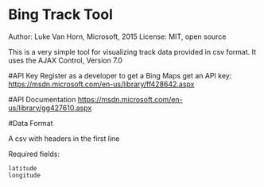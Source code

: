 Bing Track Tool
=======
Author: Luke Van Horn, Microsoft, 2015
License: MIT, open source

This is a very simple tool for visualizing track data provided in csv format.  It uses the AJAX Control, Version 7.0

#API Key
Register as a developer to get a Bing Maps get an API key: 
https://msdn.microsoft.com/en-us/library/ff428642.aspx

#API Documentation
https://msdn.microsoft.com/en-us/library/gg427610.aspx

#Data Format

A csv with headers in the first line

Required fields: 

	latitude
	longitude
	
